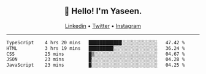 <h2 align="center">👋 Hello! I'm Yaseen.</h2>
<p align="center">
  <a href="https://www.linkedin.com/in/yaseenkc/">Linkedin</a> •
  <a href="https://twitter.com/yaseeenkc">Twitter</a> •
  <a href="https://instagram.com/kc.yaseen">Instagram</a>
</p>


<!--- 🔭 I’m currently working at []() as an  -->
<!--- - 💬 Ask me about **Javascript, React and Git** -->
<!--- - 📫 How to reach me: [@kc.yaseen](https://instagram.com/kc.yaseen) on Instagram -->
<!--- - ⚡ Fun fact: Big Fan of the :zap: emoji -->

-------

<!--START_SECTION:waka-->

```txt
TypeScript    4 hrs 20 mins   ████████████░░░░░░░░░░░░░   47.42 %
HTML          3 hrs 19 mins   █████████░░░░░░░░░░░░░░░░   36.24 %
CSS           25 mins         █▒░░░░░░░░░░░░░░░░░░░░░░░   04.67 %
JSON          23 mins         █░░░░░░░░░░░░░░░░░░░░░░░░   04.28 %
JavaScript    23 mins         █░░░░░░░░░░░░░░░░░░░░░░░░   04.25 %
```

<!--END_SECTION:waka-->
